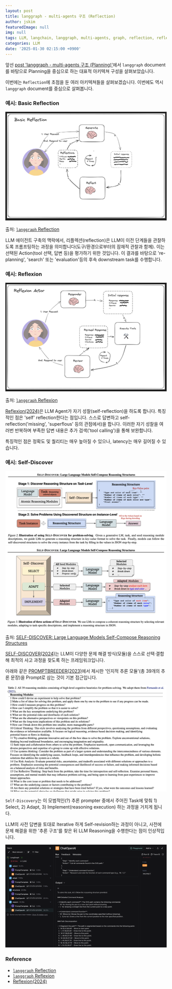 ```yaml
---
layout: post
title: langgraph - multi-agents 구조 (Reflection)
author: jskim
featuredImage: null
img: null
tags: LLM, langchain, langgraph, multi-agents, graph, reflection, reflexion, 
categories: LLM
date: '2025-01-30 02:15:00 +0900'
---
```


앞선 [post 'langgraph - multi-agents 구조 (Planning)'](https://jskim0406.github.io/posts/langgraph-multiagent-architectures-planning/)에서 `langgraph` document를 바탕으로 Planning을 중심으로 하는 대표적 아키텍쳐 구성을 살펴보았습니다.

이번에는 `Reflection`에 초점을 둔 여러 아키텍쳐들을 살펴보겠습니다. 이번에도 역시 `langgraph` document를 중심으로 살펴봅니다.

### 예시: Basic Reflection

<img src="../assets/img/llm/langgraph_ref1.png" alt="Wrong Path">

출처: [`langgraph` Reflection](https://langchain-ai.github.io/langgraph/tutorials/reflection/reflection/)

LLM 에이전트 구축의 맥락에서, 리플렉션(reflection)은 LLM이 이전 단계들을 관찰하도록 프롬프팅하는 과정을 의미합니다(도구/환경으로부터의 잠재적 관찰과 함께). 
이는 선택된 Action(tool 선택, 답변 등)을 평가하기 위한 것입니다. 이 결과를 바탕으로 're-planning', 'search' 또는 'evaluation'등의 후속 downstream task를 수행합니다.

### 예시: Reflexion

<img src="../assets/img/llm/langgraph_ref2.png" alt="Wrong Path">

출처: [`langgraph` Reflexion](https://langchain-ai.github.io/langgraph/tutorials/reflexion/reflexion/)

[Reflexion(2024)](https://arxiv.org/abs/2303.11366)은 LLM Agent가 자기 성찰(self-reflection)을 하도록 합니다. 특징적인 점은 'self' reflection한다는 점입니다. 스스로 답변하고 self-reflection('missing', 'superflous' 등의 관점에서)을 합니다. 이러한 자기 성찰을 여러번 반복하며 부족한 답변 내용은 추가 검색('tool calling')을 통해 보완합니다.

특징적인 점은 정확도 및 퀄리티는 매우 높아질 수 있으나, latency는 매우 길어질 수 있습니다.

### 예시: Self-Discover

<img src="../assets/img/llm/langgraph_ref3.png" alt="Wrong Path">
<img src="../assets/img/llm/langgraph_ref4.png" alt="Wrong Path">

출처: [SELF-DISCOVER: Large Language Models Self-Compose Reasoning Structures](https://deepmind.google/research/publications/64816/)

[SELF-DISCOVER(2024)](https://deepmind.google/research/publications/64816/)는 LLM이 다양한 문제 해결 방식(모듈)을 스스로 선택·결합해 최적의 사고 과정을 찾도록 하는 프레임워크입니다. 

아래와 같은 [PROMPTBREEDER(2023)](https://arxiv.org/abs/2309.16797)에서 제시한 '인지적 추론 모듈'(총 39개의 추론 문장)을 Prompt로 삼는 것이 기본 접근입니다.

<img src="../assets/img/llm/langgraph_ref5.png" alt="Wrong Path">

`Self-Discovery`는 이 모범적인(?) 추론 prompter 중에서 주어진 Task에 맞춰 1) Select, 2) Adapt, 3) Implement(reasoning execution) 하는 과정을 거치게 됩니다.

LLM의 사전 답변을 토대로 Iterative 하게 Self-revision하는 과정이 아니고, 사전에 문제 해결을 위한 '추론 구조'를 찾은 뒤 LLM Reasoning을 수행한다는 점이 인상적입니다.

<img src="../assets/img/llm/langgraph_ref6.png" alt="Wrong Path">


### Reference
- [`langgraph` Reflection](https://langchain-ai.github.io/langgraph/tutorials/reflection/reflection/)
- [`langgraph` Reflexion](https://langchain-ai.github.io/langgraph/tutorials/reflexion/reflexion/)
- [Reflexion(2024)](https://arxiv.org/abs/2303.11366)